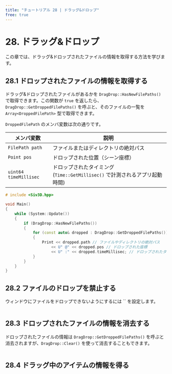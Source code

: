 ```yaml
---
title: "チュートリアル 28 | ドラッグ&ドロップ"
free: true
---
```


# 28. ドラッグ&ドロップ
この章では、ドラッグ&ドロップされたファイルの情報を取得する方法を学びます。

## 28.1 ドロップされたファイルの情報を取得する
ドラッグ&ドロップされたファイルがあるかを `DragDrop::HasNewFilePaths()` で取得できます。この関数が `true` を返したら、`DragDrop::GetDroppedFilePaths()` を呼ぶと、そのファイルの一覧を `Array<DroppedFilePath>` 型で取得できます。

`DroppedFilePath` のメンバ変数は次の通りです。

| メンバ変数 | 説明 |
|--|--|
| `FilePath path` | ファイルまたはディレクトリの絶対パス |
| `Point pos` | ドロップされた位置（シーン座標） |
| `uint64 timeMillisec` | ドロップされたタイミング (`Time::GetMillisec()` で計測されるアプリ起動時間) |

```cpp
# include <Siv3D.hpp>

void Main()
{
	while (System::Update())
	{		
		if (DragDrop::HasNewFilePaths())
		{
			for (const auto& dropped : DragDrop::GetDroppedFilePaths())
			{
				Print << dropped.path // ファイルやディレクトリの絶対パス
					<< U" @" << dropped.pos // ドロップされた座標
					<< U" :" << dropped.timeMillisec; // ドロップされたタイミング（Time::GetMillisec())
			}
		}
	}
}
```


## 28.2 ファイルのドロップを禁止する
ウィンドウにファイルをドロップできないようにするには `` を設定します。

```cpp

```


## 28.3 ドロップされたファイルの情報を消去する
ドロップされたファイルの情報は `DragDrop::GetDroppedFilePaths()` を呼ぶと消去されますが、`DragDrop::Clear()` を使って消去することもできます。

```cpp

```


## 28.4 ドラッグ中のアイテムの情報を得る

```cpp

```

